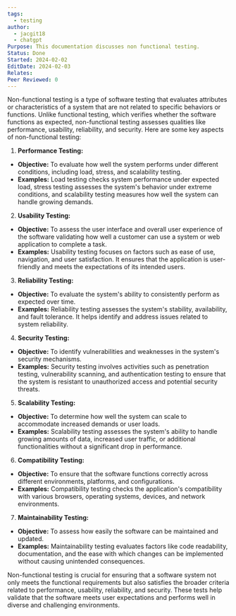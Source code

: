 ```yaml
---
tags:
  - testing
author:
  - jacgit18
  - chatgpt
Purpose: This documentation discusses non functional testing.
Status: Done
Started: 2024-02-02
EditDate: 2024-02-03
Relates: 
Peer Reviewed: 0
---
```

Non-functional testing is a type of software testing that evaluates attributes or characteristics of a system that are not related to specific behaviors or functions. Unlike functional testing, which verifies whether the software functions as expected, non-functional testing assesses qualities like performance, usability, reliability, and security. Here are some key aspects of non-functional testing:  
  
1. **Performance Testing:**  
- **Objective:** To evaluate how well the system performs under different conditions, including load, stress, and scalability testing.  
- **Examples:** Load testing checks system performance under expected load, stress testing assesses the system's behavior under extreme conditions, and scalability testing measures how well the system can handle growing demands.  
  
2. **Usability Testing:**  
- **Objective:** To assess the user interface and overall user experience of the software validating how well a customer can use a system or web application to complete a task. 
- **Examples:** Usability testing focuses on factors such as ease of use, navigation, and user satisfaction. It ensures that the application is user-friendly and meets the expectations of its intended users.  
  
3. **Reliability Testing:**  
- **Objective:** To evaluate the system's ability to consistently perform as expected over time.  
- **Examples:** Reliability testing assesses the system's stability, availability, and fault tolerance. It helps identify and address issues related to system reliability.  
  
4. **Security Testing:**  
- **Objective:** To identify vulnerabilities and weaknesses in the system's security mechanisms.  
- **Examples:** Security testing involves activities such as penetration testing, vulnerability scanning, and authentication testing to ensure that the system is resistant to unauthorized access and potential security threats.  
  
5. **Scalability Testing:**  
- **Objective:** To determine how well the system can scale to accommodate increased demands or user loads.  
- **Examples:** Scalability testing assesses the system's ability to handle growing amounts of data, increased user traffic, or additional functionalities without a significant drop in performance.  
  
6. **Compatibility Testing:**  
- **Objective:** To ensure that the software functions correctly across different environments, platforms, and configurations.  
- **Examples:** Compatibility testing checks the application's compatibility with various browsers, operating systems, devices, and network environments.  
  
7. **Maintainability Testing:**  
- **Objective:** To assess how easily the software can be maintained and updated.  
- **Examples:** Maintainability testing evaluates factors like code readability, documentation, and the ease with which changes can be implemented without causing unintended consequences.  
  
Non-functional testing is crucial for ensuring that a software system not only meets the functional requirements but also satisfies the broader criteria related to performance, usability, reliability, and security. These tests help validate that the software meets user expectations and performs well in diverse and challenging environments.



